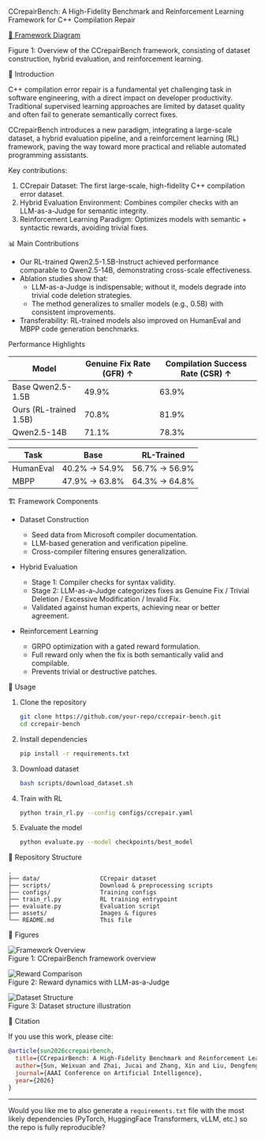 CCrepairBench: A High-Fidelity Benchmark and Reinforcement Learning Framework for C++ Compilation Repair  

[📄 Framework Diagram](./Framework.pdf)

Figure 1: Overview of the CCrepairBench framework, consisting of dataset construction, hybrid evaluation, and reinforcement learning.  

 🌟 Introduction  

C++ compilation error repair is a fundamental yet challenging task in software engineering, with a direct impact on developer productivity. Traditional supervised learning approaches are limited by dataset quality and often fail to generate semantically correct fixes.  

CCrepairBench introduces a new paradigm, integrating a large-scale dataset, a hybrid evaluation pipeline, and a reinforcement learning (RL) framework, paving the way toward more practical and reliable automated programming assistants.  

Key contributions:  
1. CCrepair Dataset: The first large-scale, high-fidelity C++ compilation error dataset.  
2. Hybrid Evaluation Environment: Combines compiler checks with an LLM-as-a-Judge for semantic integrity.  
3. Reinforcement Learning Paradigm: Optimizes models with semantic + syntactic rewards, avoiding trivial fixes.  

 📊 Main Contributions  

- Our RL-trained Qwen2.5-1.5B-Instruct achieved performance comparable to Qwen2.5-14B, demonstrating cross-scale effectiveness.  
- Ablation studies show that:  
  - LLM-as-a-Judge is indispensable; without it, models degrade into trivial code deletion strategies.  
  - The method generalizes to smaller models (e.g., 0.5B) with consistent improvements.  
- Transferability: RL-trained models also improved on HumanEval and MBPP code generation benchmarks.  

 Performance Highlights  

| Model | Genuine Fix Rate (GFR) ↑ | Compilation Success Rate (CSR) ↑ |
|-------|-------------------------|----------------------------------|
| Base Qwen2.5-1.5B | 49.9% | 63.9% |
| Ours (RL-trained 1.5B) | 70.8% | 81.9% |
| Qwen2.5-14B | 71.1% | 78.3% |

| Task | Base | RL-Trained |
|------|------|------------|
| HumanEval | 40.2% → 54.9% | 56.7% → 56.9% |
| MBPP | 47.9% → 63.8% | 64.3% → 64.8% |  

 🏗️ Framework Components  

- Dataset Construction  
  - Seed data from Microsoft compiler documentation.  
  - LLM-based generation and verification pipeline.  
  - Cross-compiler filtering ensures generalization.  

- Hybrid Evaluation  
  - Stage 1: Compiler checks for syntax validity.  
  - Stage 2: LLM-as-a-Judge categorizes fixes as Genuine Fix / Trivial Deletion / Excessive Modification / Invalid Fix.  
  - Validated against human experts, achieving near or better agreement.  

- Reinforcement Learning  
  - GRPO optimization with a gated reward formulation.  
  - Full reward only when the fix is both semantically valid and compilable.  
  - Prevents trivial or destructive patches.  

 🚀 Usage  

1. Clone the repository  
   ```bash
   git clone https://github.com/your-repo/ccrepair-bench.git
   cd ccrepair-bench
   ```

2. Install dependencies  
   ```bash
   pip install -r requirements.txt
   ```

3. Download dataset  
   ```bash
   bash scripts/download_dataset.sh
   ```

4. Train with RL  
   ```bash
   python train_rl.py --config configs/ccrepair.yaml
   ```

5. Evaluate the model  
   ```bash
   python evaluate.py --model checkpoints/best_model
   ```

 📂 Repository Structure  

```plaintext
.
├── data/                 CCrepair dataset
├── scripts/              Download & preprocessing scripts
├── configs/              Training configs
├── train_rl.py           RL training entrypoint
├── evaluate.py           Evaluation script
├── assets/               Images & figures
└── README.md             This file
```

 📸 Figures  

![Framework Overview](./assets/page3_img1.png)  
Figure 1: CCrepairBench framework overview  

![Reward Comparison](./assets/page7_img1.png)  
Figure 2: Reward dynamics with LLM-as-a-Judge  

![Dataset Structure](./assets/page9_img1.png)  
Figure 3: Dataset structure illustration  

 🤝 Citation  

If you use this work, please cite:  

```bibtex
@article{sun2026ccrepairbench,
  title={CCrepairBench: A High-Fidelity Benchmark and Reinforcement Learning Framework for C++ Compilation Repair},
  author={Sun, Weixuan and Zhai, Jucai and Zhang, Xin and Liu, Dengfeng and Wu, Xiaojun and Hao, Qiaobo and AIMgroup and Fang, Yang and Tang, Jiuyang},
  journal={AAAI Conference on Artificial Intelligence},
  year={2026}
}
```  

---

Would you like me to also generate a `requirements.txt` file with the most likely dependencies (PyTorch, HuggingFace Transformers, vLLM, etc.) so the repo is fully reproducible?
